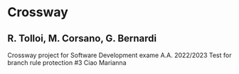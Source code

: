 # Crossway
## R. Tolloi, M. Corsano, G. Bernardi
Crossway project for Software Development exame A.A. 2022/2023
Test for branch rule protection #3
Ciao Marianna